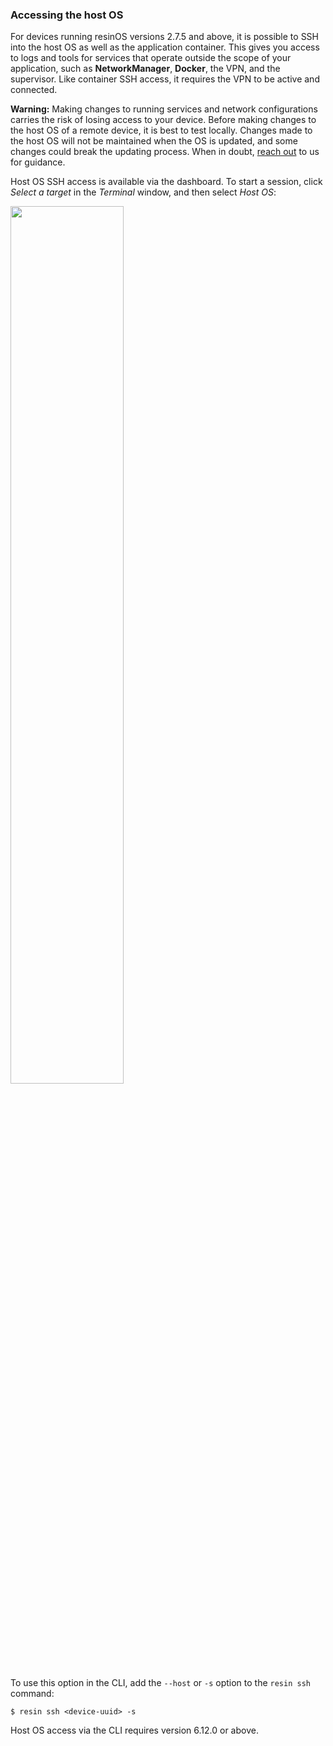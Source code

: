### Accessing the host OS

For devices running resinOS versions 2.7.5 and above, it is possible to SSH into the host OS as well as the application container. This gives you access to logs and tools for services that operate outside the scope of your application, such as **NetworkManager**, **Docker**, the VPN, and the supervisor. Like container SSH access, it requires the VPN to be active and connected.

__Warning:__ Making changes to running services and network configurations carries the risk of losing access to your device. Before making changes to the host OS of a remote device, it is best to test locally. Changes made to the host OS will not be maintained when the OS is updated, and some changes could break the updating process. When in doubt, [reach out][forums] to us for guidance. 

Host OS SSH access is available via the dashboard. To start a session, click *Select a target* in the *Terminal* window, and then select *Host OS*:

<img src="/img/common/device/host_terminal.png" width="60%">

To use this option in the CLI, add the `--host` or `-s` option to the `resin ssh` command:

```shell
$ resin ssh <device-uuid> -s
```

Host OS access via the CLI requires version 6.12.0 or above. 

[forums]:https://forums.resin.io/c/troubleshooting